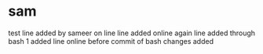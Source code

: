 sam
===

test
line added by sameer on line
line added online again
line added through bash 1
added line online before commit of bash changes
added 
